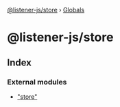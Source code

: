 [@listener-js/store](README.md) › [Globals](globals.md)

# @listener-js/store

## Index

### External modules

* ["store"](modules/_store_.md)
